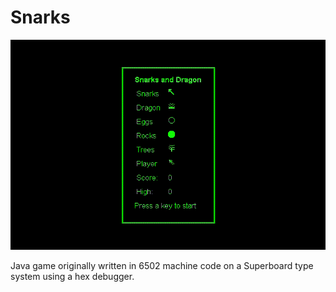 # Snarks

![Snarks](https://github.com/billthefarmer/billthefarmer.github.io/raw/master/images/Snarks.gif)

Java game originally written in 6502 machine code on a Superboard type
system using a hex debugger.
